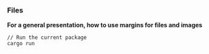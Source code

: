 ###  Files

**For a general presentation, how to use margins for files and images**

```shell
// Run the current package
cargo run
```

